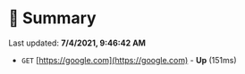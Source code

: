 # 📖 Summary
Last updated: **7/4/2021, 9:46:42 AM**

- `GET` [https://google.com](https://google.com) - **Up** (151ms)
